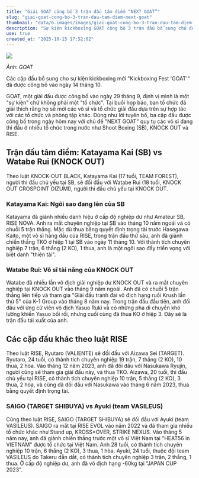```yaml
---
title: "Giải GOAT công bố 3 trận đấu tâm điểm “NEXT GOAT”"
slug: "giai-goat-cong-bo-3-tran-dau-tam-diem-next-goat"
thumbnail: "data/6.images/images/giai-goat-cong-bo-3-tran-dau-tam-diem-next-goat.webp"
description: "Sự kiện kickboxing GOAT công bố 3 trận đấu bổ sung chủ đề “NEXT GOAT”, quy tụ các võ sĩ hàng đầu từ SB, KNOCK OUT và RISE, hứa hẹn mang đến những màn tranh tài đỉnh cao."
use: true
created_at: "2025-10-15 17:52:02"
---
```


![](/images/20251014-00010005-theadline-000-1-view.webp)

_Ảnh: GOAT_

Các cặp đấu bổ sung cho sự kiện kickboxing mới "Kickboxing Fest 'GOAT'" đã được công bố vào ngày 14 tháng 10.

GOAT, một giải đấu được công bố vào ngày 29 tháng 9, định vị mình là một "sự kiện" chứ không phải một "tổ chức". Tại buổi họp báo, ban tổ chức đã giải thích rằng họ sẽ mời các võ sĩ và tổ chức giải đấu dựa trên sự hợp tác với các tổ chức và phòng tập khác. Đúng như lời tuyên bố, ba cặp đấu được công bố trong ngày hôm nay với chủ đề "NEXT GOAT" quy tụ các võ sĩ đang thi đấu ở nhiều tổ chức trong nước như Shoot Boxing (SB), KNOCK OUT và RISE.

## Trận đấu tâm điểm: Katayama Kai (SB) vs Watabe Rui (KNOCK OUT)

Theo luật KNOCK-OUT BLACK, Katayama Kai (17 tuổi, TEAM FOREST), người thi đấu chủ yếu tại SB, sẽ đối đầu với Watabe Rui (18 tuổi, KNOCK OUT CROSPOINT OIZUMI), người thi đấu chủ yếu tại KNOCK OUT.

### Katayama Kai: Ngôi sao đang lên của SB

Katayama đã giành nhiều danh hiệu ở cấp độ nghiệp dư như Amateur SB, RISE NOVA. Anh ra mắt chuyên nghiệp tại SB vào tháng 10 năm ngoái và có chuỗi 5 trận thắng. Mặc dù thua bằng quyết định trọng tài trước Hasegawa Kaito, một võ sĩ hàng đầu của RISE, trong trận đấu thứ sáu, anh đã giành chiến thắng TKO ở hiệp 1 tại SB vào ngày 11 tháng 10. Với thành tích chuyên nghiệp 7 trận, 6 thắng (2 KO), 1 thua, anh là một ngôi sao đầy triển vọng với biệt danh "thiên tài".

### Watabe Rui: Võ sĩ tài năng của KNOCK OUT

Watabe đã nhiều lần vô địch giải nghiệp dư KNOCK OUT và ra mắt chuyên nghiệp tại KNOCK OUT vào tháng 9 năm ngoái. Anh đã có chuỗi 5 trận thắng liên tiếp và tham gia "Giải đấu tranh đai vô địch hạng ruồi Krush lần thứ 5" của K-1 Group vào tháng 8 năm nay. Trong trận đấu đầu tiên, anh đối đầu với ứng cử viên vô địch Yasuo Ruki và có những pha di chuyển khó lường khiến Yasuo bối rối, nhưng cuối cùng đã thua KO ở hiệp 3. Đây sẽ là trận đấu tái xuất của anh.

## Các cặp đấu khác theo luật RISE

Theo luật RISE, Ryutaro (VALIENTE) sẽ đối đầu với Aizawa Sei (TARGET). Ryutaro, 24 tuổi, có thành tích chuyên nghiệp 19 trận, 7 thắng (2 KO), 10 thua, 2 hòa. Vào tháng 12 năm 2023, anh đã đối đầu với Nasukawa Ryujin, người cũng sẽ tham gia giải đấu này, và thua TKO. Aizawa, 20 tuổi, thi đấu chủ yếu tại RISE, có thành tích chuyên nghiệp 10 trận, 5 thắng (2 KO), 3 thua, 2 hòa, và cũng đã đối đầu với Nasukawa vào tháng 6 năm 2023, thua bằng quyết định trọng tài.

### SAIGO (TARGET SHIBUYA) vs Ayuki (team VASILEUS)

Cũng theo luật RISE, SAIGO (TARGET SHIBUYA) sẽ đối đầu với Ayuki (team VASILEUS). SAIGO ra mắt tại RISE EVOL vào năm 2022 và đã tham gia nhiều tổ chức khác như Stand up, KROSS×OVER, STRIKE NEXUS. Vào tháng 5 năm nay, anh đã giành chiến thắng trước một võ sĩ Việt Nam tại "HEAT56 in VIETNAM" được tổ chức tại Việt Nam. Anh 28 tuổi, có thành tích chuyên nghiệp 10 trận, 6 thắng (2 KO), 3 thua, 1 hòa. Ayuki, 24 tuổi, thuộc đội team VASILEUS do Takeru dẫn dắt, có thành tích chuyên nghiệp 3 trận, 2 thắng, 1 thua. Ở cấp độ nghiệp dư, anh đã vô địch hạng -60kg tại "JAPAN CUP 2023".